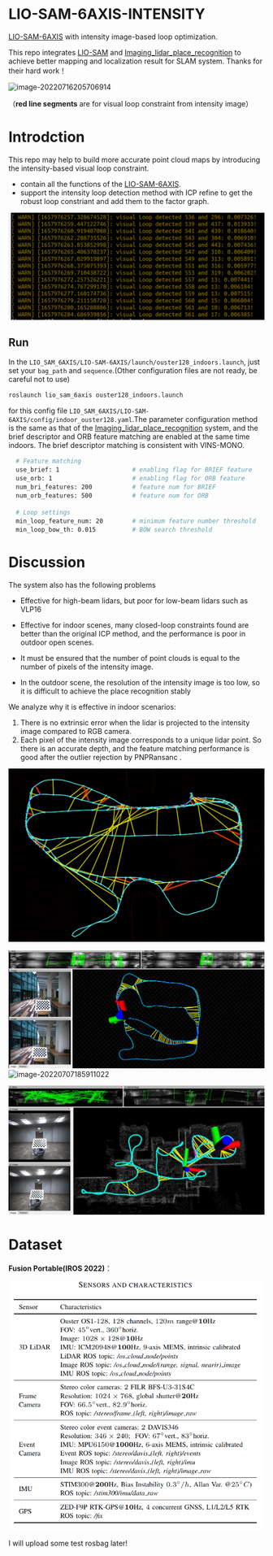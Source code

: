 # LIO-SAM-6AXIS-INTENSITY
[LIO-SAM-6AXIS](https://github.com/JokerJohn/LIO_SAM_6AXIS) with intensity image-based  loop optimization. 

This repo integrates [LIO-SAM](https://github.com/TixiaoShan/LIO-SAM) and [Imaging_lidar_place_recognition](https://github.com/TixiaoShan/imaging_lidar_place_recognition) to achieve better mapping and localization result for SLAM system. Thanks for their hard work！

![image-20220716205706914](README/image-20220716205706914.png)

（**red line segments** are for visual loop constraint from intensity image）

# Introdction

This repo may help to build more accurate point cloud maps by introducing the intensity-based visual loop constraint.

- contain all the functions of the [LIO-SAM-6AXIS](https://github.com/JokerJohn/LIO_SAM_6AXIS).
- support the intensity loop detection method with ICP refine to get the robust loop constriant and add them to the factor graph.

![image-20220717140256663](README/image-20220717140256663.png)

## Run

In the `LIO_SAM_6AXIS/LIO-SAM-6AXIS/launch/ouster128_indoors.launch`, just set your `bag_path` and `sequence`.(Other configuration files are not ready, be careful not to use)

```bash
roslaunch lio_sam_6axis ouster128_indoors.launch
```

for this config file `LIO_SAM_6AXIS/LIO-SAM-6AXIS/config/indoor_ouster128.yaml`.The parameter configuration method is the same as that of the  [Imaging_lidar_place_recognition](https://github.com/TixiaoShan/imaging_lidar_place_recognition) system, and the brief descriptor and ORB feature matching are enabled at the same time indoors. The brief descriptor matching is consistent with VINS-MONO.

```bash
  # Feature matching
  use_brief: 1                    # enabling flag for BRIEF feature
  use_orb: 1                      # enabling flag for ORB feature
  num_bri_features: 200           # feature num for BRIEF
  num_orb_features: 500           # feature num for ORB

  # Loop settings
  min_loop_feature_num: 20        # minimum feature number threshold
  min_loop_bow_th: 0.015          # BOW search threshold
```

# Discussion

The system also has the following problems

- Effective for high-beam lidars, but poor for low-beam lidars such as VLP16

- Effective for indoor scenes, many closed-loop constraints found are better than the original ICP method, and the performance is poor in outdoor open scenes.

- It must be ensured that the number of point clouds is equal to the number of pixels of the intensity image.

- In the outdoor scene, the resolution of the intensity image is too low, so it is difficult to achieve the place recognition stably

We analyze why it is effective in indoor scenarios: 

1. There is no extrinsic error when the lidar is projected to the intensity image compared to RGB camera.
2. Each pixel of the intensity image corresponds to a unique lidar point. So there is an accurate depth, and the feature matching performance is good after the outlier rejection by PNPRansanc .

![image-20220716211813361](README/image-20220716211813361.png)

![image-20220713041036623](README/image-20220713041036623.png)![image-20220707185911022](README/image-20220707185911022.png)

![image-20220621165929252](README/image-20220621165929252.png)

# Dataset

**Fusion Portable(IROS 2022)**：

![image-20220717141558342](README/image-20220717141558342.png)

I will upload some test rosbag later!
